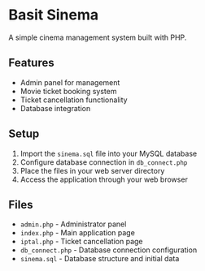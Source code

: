 # Basit Sinema

A simple cinema management system built with PHP.

## Features

- Admin panel for management
- Movie ticket booking system
- Ticket cancellation functionality
- Database integration

## Setup

1. Import the `sinema.sql` file into your MySQL database
2. Configure database connection in `db_connect.php`
3. Place the files in your web server directory
4. Access the application through your web browser

## Files

- `admin.php` - Administrator panel
- `index.php` - Main application page
- `iptal.php` - Ticket cancellation page
- `db_connect.php` - Database connection configuration
- `sinema.sql` - Database structure and initial data 